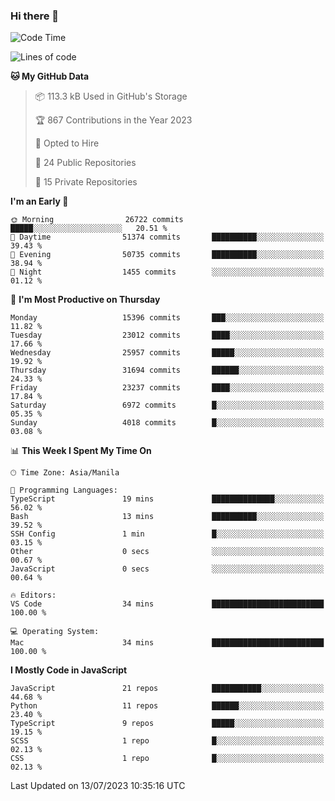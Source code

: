 ### Hi there 👋

<!--START_SECTION:waka-->
![Code Time](http://img.shields.io/badge/Code%20Time-333%20hrs%2035%20mins-blue)

![Lines of code](https://img.shields.io/badge/From%20Hello%20World%20I%27ve%20Written-57.7%20million%20lines%20of%20code-blue)

**🐱 My GitHub Data** 

> 📦 113.3 kB Used in GitHub's Storage 
 > 
> 🏆 867 Contributions in the Year 2023
 > 
> 💼 Opted to Hire
 > 
> 📜 24 Public Repositories 
 > 
> 🔑 15 Private Repositories 
 > 
**I'm an Early 🐤** 

```text
🌞 Morning                26722 commits       █████░░░░░░░░░░░░░░░░░░░░   20.51 % 
🌆 Daytime                51374 commits       ██████████░░░░░░░░░░░░░░░   39.43 % 
🌃 Evening                50735 commits       ██████████░░░░░░░░░░░░░░░   38.94 % 
🌙 Night                  1455 commits        ░░░░░░░░░░░░░░░░░░░░░░░░░   01.12 % 
```
📅 **I'm Most Productive on Thursday** 

```text
Monday                   15396 commits       ███░░░░░░░░░░░░░░░░░░░░░░   11.82 % 
Tuesday                  23012 commits       ████░░░░░░░░░░░░░░░░░░░░░   17.66 % 
Wednesday                25957 commits       █████░░░░░░░░░░░░░░░░░░░░   19.92 % 
Thursday                 31694 commits       ██████░░░░░░░░░░░░░░░░░░░   24.33 % 
Friday                   23237 commits       ████░░░░░░░░░░░░░░░░░░░░░   17.84 % 
Saturday                 6972 commits        █░░░░░░░░░░░░░░░░░░░░░░░░   05.35 % 
Sunday                   4018 commits        █░░░░░░░░░░░░░░░░░░░░░░░░   03.08 % 
```


📊 **This Week I Spent My Time On** 

```text
🕑︎ Time Zone: Asia/Manila

💬 Programming Languages: 
TypeScript               19 mins             ██████████████░░░░░░░░░░░   56.02 % 
Bash                     13 mins             ██████████░░░░░░░░░░░░░░░   39.52 % 
SSH Config               1 min               █░░░░░░░░░░░░░░░░░░░░░░░░   03.15 % 
Other                    0 secs              ░░░░░░░░░░░░░░░░░░░░░░░░░   00.67 % 
JavaScript               0 secs              ░░░░░░░░░░░░░░░░░░░░░░░░░   00.64 % 

🔥 Editors: 
VS Code                  34 mins             █████████████████████████   100.00 % 

💻 Operating System: 
Mac                      34 mins             █████████████████████████   100.00 % 
```

**I Mostly Code in JavaScript** 

```text
JavaScript               21 repos            ███████████░░░░░░░░░░░░░░   44.68 % 
Python                   11 repos            ██████░░░░░░░░░░░░░░░░░░░   23.40 % 
TypeScript               9 repos             █████░░░░░░░░░░░░░░░░░░░░   19.15 % 
SCSS                     1 repo              █░░░░░░░░░░░░░░░░░░░░░░░░   02.13 % 
CSS                      1 repo              █░░░░░░░░░░░░░░░░░░░░░░░░   02.13 % 
```




 Last Updated on 13/07/2023 10:35:16 UTC
<!--END_SECTION:waka-->
